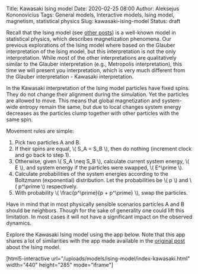 Title: Kawasaki Ising model
Date: 2020-02-25 08:00
Author: Aleksejus Kononovicius
Tags: General models, Interactive models, Ising model, magnetism, statistical physics
Slug: kawasaki-ising-model
Status: draft

Recall that the Ising model (see [other posts](/tag/ising-model/)) is a
well-known model in statistical physics, which describes magnetization
phenomena. Our previous explorations of the Ising model where based on the Glauber
interpretation of the Ising model, but this interpretation is not the only
interpretation. While most of the other interpretations are qualitatively
similar to the Glauber interpretation (e.g., Metropolis interpretation), this
time we will present you interpretation, which is very much different from the
Glauber interpretation - Kawasaki interpretation.
<!--more-->

In the Kawasaki interpretation of the Ising model particles have fixed spins.
They do not change their alignment during the simulation. Yet the particles are
allowed to move. This means that global magnetization and system-wide entropy
remain the same, but due to local changes system energy decreases as the
particles clump together with other particles with the same spin.

Movement rules are simple:

1. Pick two particles A and B.
2. If their spins are equal, \\\( S\_A = S\_B \\\), then do nothing (increment
clock and go back to step 1).
3. Otherwise, given \\\( S\_A \neq S\_B \\\), calculate current system energy,
\\\( E \\\), and system energy if the particles were swapped,
\\\( E^\prime \\\).
4. Calculate probabilities of the system energies according to the Boltzmann
(exponential) distribution. Let the probabilities be \\\( p \\\) and
\\\( p^\prime \\\) respectively.
5. With probability \\\( \frac{p^\prime}{p + p^\prime} \\\), swap the
particles.

Have in mind that in most physically sensible scenarios particles A and B
should be neighbors. Though for the sake of generality one could lift this
limitation. In most cases it will not have a significant impact on the observed
dynamics.

Explore the Kawasaki Ising model using the app below. Note that this app shares
a lot of similarities with the app made available in the
[original post]({filename}/articles/2010/ising-model.md) about the Ising model.

[html5-interactive url="/uploads/models/ising-model/index-kawasaki.html"
width="440" height="285" mode="iframe"]

